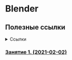 # Blender

## Полезные ссылки
<details>
  <summary>Ссылки</summary>

  1. [Blender 2.93 Руководство Пользователя — Blender Manual](https://docs.blender.org/manual/ru/dev/index.html)
  2. [Горячие клавиши по умолчанию — Blender Manual](https://docs.blender.org/manual/ru/dev/interface/keymap/blender_default.html)
</details>

### [Занятие 1. (2021-02-02)](lesson_01.md)